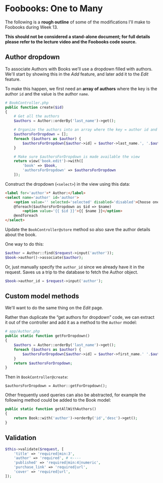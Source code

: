 # Foobooks: One to Many

The following is a __rough outline__ of some of the modifications I'll make to Foobooks during Week 13.

__This should not be considered a stand-alone document; for full details please refer to the lecture video and the Foobooks code source.__


## Author dropdown
To associate Authors with Books we'll use a dropdown filled with authors. We'll start by showing this in the *Add* feature, and later add it to the *Edit* feature.

To make this happen, we first need an __array of authors__ where the key is the author `id` and the value is the author `name`.

```php
# BookController.php
public function create($id)
{
    # Get all the authors
    $authors = Author::orderBy('last_name')->get();

    # Organize the authors into an array where the key = author id and value = author name
    $authorsForDropdown = [];
    foreach ($authors as $author) {
        $authorsForDropdown[$author->id] = $author->last_name.', '.$author->first_name;
    }

    # Make sure $authorsForDropdown is made available the view
    return view('book.edit')->with([
        'book' => $book,
        'authorsForDropdown' => $authorsForDropdown
    ]);
```

Construct the dropdown (`<select>`) in the view using this data:

```html
<label for='author'>* Author:</label>
<select name='author' id='author'>
    <option value='' selected='selected' disabled='disabled'>Choose one...</option>
    @foreach($authorsForDropdown as $id => $name)
        <option value='{{ $id }}'>{{ $name }}</option>
    @endforeach
</select>
```

Update the `BookController@store` method so also save the author details about the book.

One way to do this:
```php
$author = Author::find($request->input('author'));
$book->author()->associate($author);
```

Or, just manually specify the `author_id` since we already have it in the request. Saves us a trip to the database to fetch the Author object.
```php
$book->author_id = $request->input('author');
```


## Custom model methods
We'll want to do the same thing on the *Edit* page.

Rather than duplicate the &ldquo;get authors for dropdown&rdquo; code, we can extract it out of the controller and add it as a method to the `Author` model:

```php
# app/Author.php
public static function getForDropdown()
{
    $authors = Author::orderBy('last_name')->get();
    foreach ($authors as $author) {
        $authorsForDropdown[$author->id] = $author->first_name.' '.$author->last_name;
    }
    return $authorsForDropdown;
}
```

Then in `BookController@create`:
```
$authorsForDropdown = Author::getForDropdown();
```

Other frequently used queries can also be abstracted, for example the following method could be added to the Book model:

```php
public static function getAllWithAuthors()
{
    return Book::with('author')->orderBy('id','desc')->get();
}
```


## Validation
```php
$this->validate($request, [
    'title' => 'required|min:3',
    'author' => 'required', # <----
    'published' => 'required|min:4|numeric',
    'purchase_link' => 'required|url',
    'cover' => 'required|url',
]);
```
